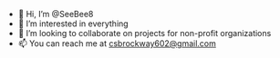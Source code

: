 - 👋 Hi, I’m @SeeBee8
- 👀 I’m interested in everything
- 💞️ I’m looking to collaborate on projects for non-profit organizations
- 📫 You can reach me at csbrockway602@gmail.com

<!---
SeeBee8/SeeBee8 is a ✨ special ✨ repository because its `README.md` (this file) appears on your GitHub profile.
You can click the Preview link to take a look at your changes.
--->
